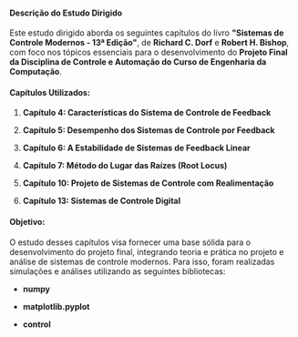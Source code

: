 #### Descrição do Estudo Dirigido

Este estudo dirigido aborda os seguintes capítulos do livro **"Sistemas de Controle Modernos - 13ª Edição"**, de **Richard C. Dorf** e **Robert H. Bishop**, com foco nos tópicos essenciais para o desenvolvimento do **Projeto Final da Disciplina de Controle e Automação do Curso de Engenharia da Computação**.

#### Capítulos Utilizados:

1. **Capítulo 4: Características do Sistema de Controle de Feedback**  

2. **Capítulo 5: Desempenho dos Sistemas de Controle por Feedback**  

3. **Capítulo 6: A Estabilidade de Sistemas de Feedback Linear**  

4. **Capítulo 7: Método do Lugar das Raízes (Root Locus)**  

5. **Capítulo 10: Projeto de Sistemas de Controle com Realimentação**  

6. **Capítulo 13: Sistemas de Controle Digital**  

#### Objetivo:
O estudo desses capítulos visa fornecer uma base sólida para o desenvolvimento do projeto final, integrando teoria e prática no projeto e análise de sistemas de controle modernos. Para isso, foram realizadas simulações e análises utilizando as seguintes bibliotecas:

- **numpy**

- **matplotlib.pyplot**

- **control**
